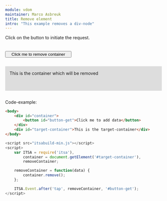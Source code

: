 ```yaml
---
module: vdom
maintainer: Marco Asbreuk
title: Remove element
intro: "This example removes a div-node"
---
```


<style type="text/css">
    #container {
        margin: 2em 0;
        min-height: 2em;
    }
    #container button {
        margin-top: 0.5em;
        min-width: 16em;
    }
    #target-container {
        margin: 2em 0;
        padding: 1em;
        min-height: 3.6em;
        background-color: #ddd;
    }
</style>

Click on the button to initiate the request.

<div id="container">
    <button id="button-get" class="pure-button pure-button-primary pure-button-bordered">Click me to remove container</button>
</div>
<div id="target-container">This is the container which will be removed</div>

Code-example:

```html
<body>
    <div id="container">
        <button id="button-get">Click me to add data</button>
    </div>
    <div id="target-container">This is the target-container</div>
</body>
```

```js
<script src="itsabuild-min.js"></script>
<script>
    var ITSA = require('itsa'),
        container = document.getElement('#target-container'),
        removeContainer;

    removeContainer = function(data) {
        container.remove();
    };

    ITSA.Event.after('tap', removeContainer, '#button-get');
</script>
```

<script src="../../dist/itsabuild-min.js"></script>
<script>
    var ITSA = require('itsa'),
        container = document.getElement('#target-container'),
        removeContainer;

    removeContainer = function(data) {
        container.remove();
    };

    ITSA.Event.after('tap', removeContainer, '#button-get');
</script>